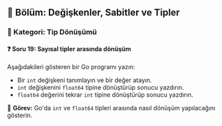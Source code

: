## 📘 Bölüm: Değişkenler, Sabitler ve Tipler  
### 🔹 Kategori: Tip Dönüşümü  
#### ❓ Soru 19: Sayısal tipler arasında dönüşüm

Aşağıdakileri gösteren bir Go programı yazın:

- Bir `int` değişkeni tanımlayın ve bir değer atayın.
- `int` değişkenini `float64` tipine dönüştürüp sonucu yazdırın.
- `float64` değerini tekrar `int` tipine dönüştürüp sonucu yazdırın.

🔧 **Görev:** Go'da `int` ve `float64` tipleri arasında nasıl dönüşüm yapılacağını gösterin.
